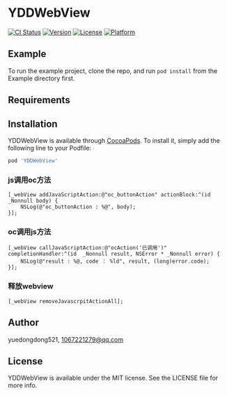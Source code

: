 # YDDWebView

[![CI Status](https://img.shields.io/travis/yuedongdong521/YDDWebView.svg?style=flat)](https://travis-ci.org/yuedongdong521/YDDWebView)
[![Version](https://img.shields.io/cocoapods/v/YDDWebView.svg?style=flat)](https://cocoapods.org/pods/YDDWebView)
[![License](https://img.shields.io/cocoapods/l/YDDWebView.svg?style=flat)](https://cocoapods.org/pods/YDDWebView)
[![Platform](https://img.shields.io/cocoapods/p/YDDWebView.svg?style=flat)](https://cocoapods.org/pods/YDDWebView)

## Example

To run the example project, clone the repo, and run `pod install` from the Example directory first.

## Requirements

## Installation

YDDWebView is available through [CocoaPods](https://cocoapods.org). To install
it, simply add the following line to your Podfile:

```ruby
pod 'YDDWebView'
```
### js调用oc方法
```
[_webView addJavaScriptAction:@"oc_buttonAction" actionBlock:^(id  _Nonnull body) {
    NSLog(@"oc_buttonAction : %@", body);
}];
```
### oc调用js方法
```
[_webView callJavaScriptAction:@"ocAction('已调用')" completionHandler:^(id  _Nonnull result, NSError * _Nonnull error) {
    NSLog(@"result : %@, code ： %ld", result, (long)error.code);
}];
```
### 释放webview
```
[_webView removeJavascrpitActionAll];
```

## Author

yuedongdong521, 1067221279@qq.com

## License

YDDWebView is available under the MIT license. See the LICENSE file for more info.
